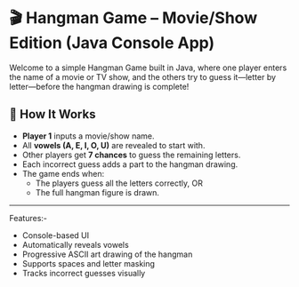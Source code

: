 # 🎬 Hangman Game – Movie/Show Edition (Java Console App)

Welcome to a simple Hangman Game built in Java, where one player enters the name of a movie or TV show, and the others try to guess it—letter by letter—before the hangman drawing is complete!

## 🧠 How It Works

- **Player 1** inputs a movie/show name.
- All **vowels (A, E, I, O, U)** are revealed to start with.
- Other players get **7 chances** to guess the remaining letters.
- Each incorrect guess adds a part to the hangman drawing.
- The game ends when:
  - The players guess all the letters correctly, OR
  - The full hangman figure is drawn.

-------------------------------------------------------------------

Features:-

- Console-based UI
- Automatically reveals vowels
- Progressive ASCII art drawing of the hangman
- Supports spaces and letter masking
- Tracks incorrect guesses visually
